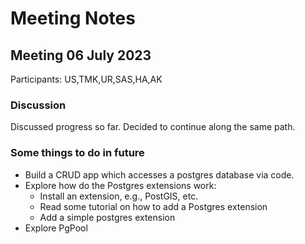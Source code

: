 # Meeting Notes


## Meeting 06 July 2023
Participants: US,TMK,UR,SAS,HA,AK
### Discussion
Discussed progress so far.
Decided to continue along the same path.

### Some things to do in future
- Build a CRUD app which accesses a postgres database via code.
- Explore how do the Postgres extensions work:
  * Install an extension, e.g., PostGIS, etc.
  * Read some tutorial on how to add a Postgres extension
  * Add a simple postgres extension
- Explore PgPool
